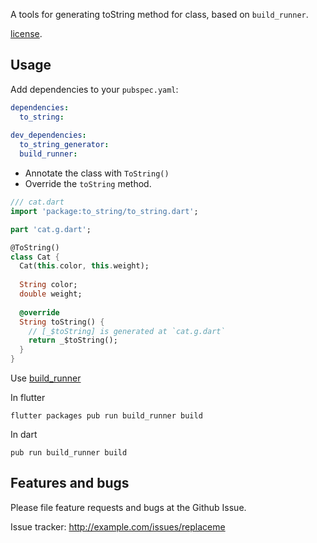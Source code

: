 A tools for generating toString method for class, based on `build_runner`.

[license](https://github.com/dart-lang/stagehand/blob/master/LICENSE).

## Usage

Add dependencies to your `pubspec.yaml`:
```yaml
dependencies:
  to_string:
  
dev_dependencies:
  to_string_generator:
  build_runner:
```

* Annotate the class with `ToString()`
* Override the `toString` method.

```dart
/// cat.dart
import 'package:to_string/to_string.dart';

part 'cat.g.dart';

@ToString()
class Cat {
  Cat(this.color, this.weight);
  
  String color;
  double weight;
  
  @override
  String toString() {
    // [_$toString] is generated at `cat.g.dart`
    return _$toString();
  }
}

```

Use [build_runner](https://pub.dev/packages/build_runner)

In flutter
```
flutter packages pub run build_runner build
```

In dart
```
pub run build_runner build
```

## Features and bugs

Please file feature requests and bugs at the Github Issue.

Issue tracker: http://example.com/issues/replaceme
